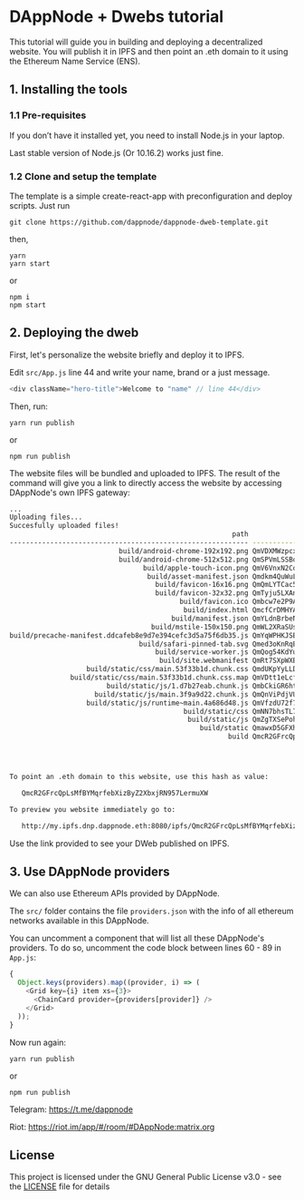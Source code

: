 # DAppNode + Dwebs tutorial

This tutorial will guide you in building and deploying a decentralized website. You will publish it in IPFS and then point an .eth domain to it using the Ethereum Name Service (ENS).

## 1. Installing the tools

### 1.1 Pre-requisites

If you don’t have it installed yet, you need to install Node.js in your laptop.

Last stable version of Node.js (Or 10.16.2) works just fine.

### 1.2 Clone and setup the template

The template is a simple create-react-app with preconfiguration and deploy scripts. Just run

```
git clone https://github.com/dappnode/dappnode-dweb-template.git
```

then,

```
yarn
yarn start
```

or

```
npm i
npm start
```

## 2. Deploying the dweb

First, let's personalize the website briefly and deploy it to IPFS.

Edit `src/App.js` line 44 and write your name, brand or a just message.

```javascript
<div className="hero-title">Welcome to "name" // line 44</div>
```

Then, run:

```
yarn run publish
```

or

```
npm run publish
```

The website files will be bundled and uploaded to IPFS. The result of the command will give you a link to directly access the website by accessing DAppNode's own IPFS gateway:

```bash
...
Uploading files...
Succesfully uploaded files!
                                                       path	                                          hash	   size
-----------------------------------------------------------	----------------------------------------------	-------
                           build/android-chrome-192x192.png	QmVDXMWzpcxJH7dVLy7EcJbiuwMbvW7TzpftQ9WhZJtNYo	  25613
                           build/android-chrome-512x512.png	QmSPVmLSSBo9RdVTxUUGvDt3Qkb62Pu5ai3NPLrvdkKFxY	  82789
                                 build/apple-touch-icon.png	QmV6VnxN2CdcHx7jE9ZWfxYQMhKn3w3isRHpvUdUUzFtnU	  12448
                                  build/asset-manifest.json	Qmdkm4QuWuLpEUxK5Sw6Zc6zxbNYqvvEpuzra6Wdfu29dC	    739
                                    build/favicon-16x16.png	QmQmLYTCac5go87oVPdjqbwKHdrb5dDQxe5pD1SxqDdesF	   1333
                                    build/favicon-32x32.png	QmTyju5LXAnxibNqu14Nv9KT3JSGstgPHJDJzYjyHVX6M1	   2144
                                          build/favicon.ico	Qmbcw7e2P9AGYBEzxSCnscE2Nw6JCpjKCftSS4SMxdRJqS	  15097
                                           build/index.html	QmcfCrDMHYANCU5HtAfGoEPSMJY6W7ujE3vnwBfSJUBnAY	   2078
                                        build/manifest.json	QmYLdnBrbeN8rpbwBC2VLwgSBht4Ft6hBSD6F3DKxqecGG	    435
                                   build/mstile-150x150.png	QmWL2XRaSUsATTwhY1XV61eMSKtfugkLGb2CQ99xrXuvPj	   5072
build/precache-manifest.ddcafeb8e9d7e394cefc3d5a75f6db35.js	QmYqWPHKJSEVZFpjd7jGJz245rbXkQpGfA2iL92qNYKQRT	    516
                                build/safari-pinned-tab.svg	Qmed3oKnRqBpo67pzgJhGEaHZVWBzC3AnP37WeBHXqxSZM	   6147
                                    build/service-worker.js	QmQog54KdYuY6uUfX1yhpzqrvbUCEpLZgevygmV29sMNHw	   1054
                                     build/site.webmanifest	QmRt7SXpWXEKCqerikcqtMxBBT6iiVzCZixCSyKkbk4Suc	    472
                   build/static/css/main.53f33b1d.chunk.css	QmdUKpYyLLDyPj4D4Ym7gPbwnXHWiDFdGPwKQXEK7t1ou4	    790
               build/static/css/main.53f33b1d.chunk.css.map	QmVDtt1eLcfPrRY21VfAqXKrxdd6HjYUtMnk1WVSTgiJi8	   1779
                        build/static/js/1.d7b27eab.chunk.js	QmbCkiGR6htjUrabSm5m9DoRKdtH5m2WgbgonAZ5Zyi3Si	1199095
                     build/static/js/main.3f9a9d22.chunk.js	QmQnViPdjVU7YqN97W5np4WFy2kurq3vdGSVwmgMv2VTri	  13627
                   build/static/js/runtime~main.4a686d48.js	QmVfzdU72f7TuF196YVC629gf2GT18Z9dRhua9oahKFFAR	   1514
                                           build/static/css	QmNN7bhsTL7Z5hJwM7PKhXhuYF9PSaYe7KmdkJovnNHGSp	   2709
                                            build/static/js	QmZgTXSePohAbuRhtNVJhGstDEJYTa7o7ioFJhb1oEmzXi	1214435
                                               build/static	QmawxD5GFXh4NM7mNHjShjccnN5mAHbf1wsKRu3mXdr4b4	1217240
                                                      build	QmcR2GFrcQpLsMfBYMqrfebXizByZ2XbxjRN957LermuXW	1374119




To point an .eth domain to this website, use this hash as value:

   QmcR2GFrcQpLsMfBYMqrfebXizByZ2XbxjRN957LermuXW

To preview you website immediately go to:

   http://my.ipfs.dnp.dappnode.eth:8080/ipfs/QmcR2GFrcQpLsMfBYMqrfebXizByZ2XbxjRN957LermuXW
```

Use the link provided to see your DWeb published on IPFS.

## 3. Use DAppNode providers

We can also use Ethereum APIs provided by DAppNode.

The `src/` folder contains the file `providers.json` with the info of all ethereum networks available in this DAppNode.

You can uncomment a component that will list all these DAppNode's providers. To do so, uncomment the code block between lines 60 - 89 in `App.js`:

```javascript
{
  Object.keys(providers).map((provider, i) => (
    <Grid key={i} item xs={3}>
      <ChainCard provider={providers[provider]} />
    </Grid>
  ));
}
```

Now run again:

```
yarn run publish
```

or

```
npm run publish
```

Telegram: https://t.me/dappnode

Riot: https://riot.im/app/#/room/#DAppNode:matrix.org

## License

This project is licensed under the GNU General Public License v3.0 - see the [LICENSE](LICENSE) file for details
